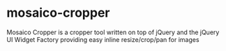 # mosaico-cropper
Mosaico Cropper is a cropper tool written on top of jQuery and the jQuery UI Widget Factory providing easy inline resize/crop/pan for images
